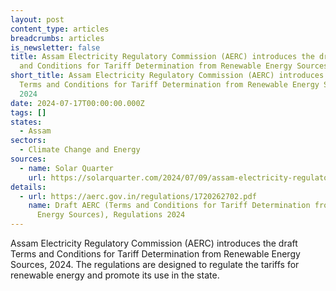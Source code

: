 ```yaml
---
layout: post
content_type: articles
breadcrumbs: articles
is_newsletter: false
title: Assam Electricity Regulatory Commission (AERC) introduces the draft Terms
  and Conditions for Tariff Determination from Renewable Energy Sources, 2024
short_title: Assam Electricity Regulatory Commission (AERC) introduces the draft
  Terms and Conditions for Tariff Determination from Renewable Energy Sources,
  2024
date: 2024-07-17T00:00:00.000Z
tags: []
states:
  - Assam
sectors:
  - Climate Change and Energy
sources:
  - name: Solar Quarter
    url: https://solarquarter.com/2024/07/09/assam-electricity-regulatory-commission-introduces-draft-tariff-regulations-2024-for-renewable-energy/
details:
  - url: https://aerc.gov.in/regulations/1720262702.pdf
    name: Draft AERC (Terms and Conditions for Tariff Determination from Renewable
      Energy Sources), Regulations 2024
---
```

Assam Electricity Regulatory Commission (AERC) introduces the draft Terms and Conditions for Tariff Determination from Renewable Energy Sources, 2024. The regulations are designed to regulate the tariffs for renewable energy and promote its use in the state.
